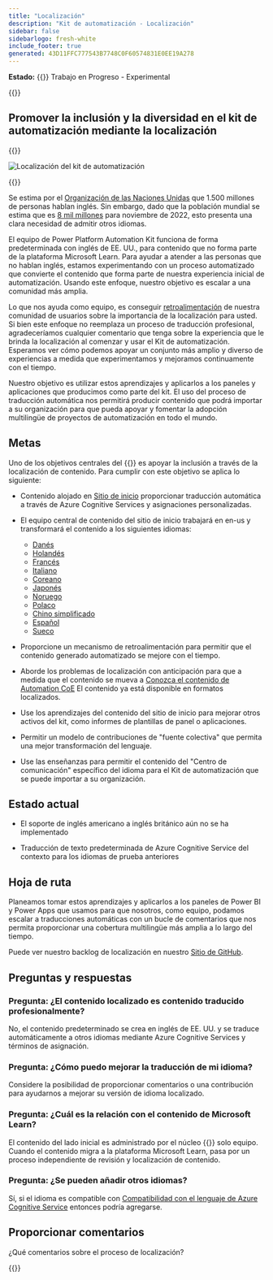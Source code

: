 ```yaml
---
title: "Localización"
description: "Kit de automatización - Localización"
sidebar: false
sidebarlogo: fresh-white
include_footer: true
generated: 43D11FFC777543B7748C0F60574831E0EE19A278
---
```


**Estado:** {{<externalImage src="https://github.githubassets.com/images/icons/emoji/unicode/1f6a7.png" size="16x16" text="Construction Icon">}} Trabajo en Progreso - Experimental

{{<toc>}}

## Promover la inclusión y la diversidad en el kit de automatización mediante la localización

{{<border>}}

![Localización del kit de automatización](/images/automation-kit-localization.png)

{{</border>}}

Se estima por el [Organización de las Naciones Unidas](https://hr.un.org/unhq/languages/english) que 1.500 millones de personas hablan inglés. Sin embargo, dado que la población mundial se estima que es [8 mil millones](https://www.un.org/en/desa/world-population-reach-8-billion-15-november-2022) para noviembre de 2022, esto presenta una clara necesidad de admitir otros idiomas.

El equipo de Power Platform Automation Kit funciona de forma predeterminada con inglés de EE. UU., para contenido que no forma parte de la plataforma Microsoft Learn. Para ayudar a atender a las personas que no hablan inglés, estamos experimentando con un proceso automatizado que convierte el contenido que forma parte de nuestra experiencia inicial de automatización. Usando este enfoque, nuestro objetivo es escalar a una comunidad más amplia.

Lo que nos ayuda como equipo, es conseguir [retroalimentación](/es#provide-feedback) de nuestra comunidad de usuarios sobre la importancia de la localización para usted. Si bien este enfoque no reemplaza un proceso de traducción profesional, agradeceríamos cualquier comentario que tenga sobre la experiencia que le brinda la localización al comenzar y usar el Kit de automatización. Esperamos ver cómo podemos apoyar un conjunto más amplio y diverso de experiencias a medida que experimentamos y mejoramos continuamente con el tiempo.

Nuestro objetivo es utilizar estos aprendizajes y aplicarlos a los paneles y aplicaciones que producimos como parte del kit. El uso del proceso de traducción automática nos permitirá producir contenido que podrá importar a su organización para que pueda apoyar y fomentar la adopción multilingüe de proyectos de automatización en todo el mundo.

## Metas

Uno de los objetivos centrales del {{<product-name>}} es apoyar la inclusión a través de la localización de contenido. Para cumplir con este objetivo se aplica lo siguiente:

- Contenido alojado en [Sitio de inicio](https://aka.ms/ak4pp/starter) proporcionar traducción automática a través de Azure Cognitive Services y asignaciones personalizadas.

- El equipo central de contenido del sitio de inicio trabajará en en-us y transformará el contenido a los siguientes idiomas:

  - [Danés](https://microsoft.github.io/powercat-automation-kit/da/)
  - [Holandés](https://microsoft.github.io/powercat-automation-kit/nl/)
  - [Francés](https://microsoft.github.io/powercat-automation-kit/fr/)
  - [Italiano](https://microsoft.github.io/powercat-automation-kit/it/)
  - [Coreano](https://microsoft.github.io/powercat-automation-kit/ko/)
  - [Japonés](https://microsoft.github.io/powercat-automation-kit/ja/)
  - [Noruego](https://microsoft.github.io/powercat-automation-kit/nb/)
  - [Polaco](https://microsoft.github.io/powercat-automation-kit/pl/)
  - [Chino simplificado](https://microsoft.github.io/powercat-automation-kit/zh-hans)
  - [Español](https://microsoft.github.io/powercat-automation-kit/es/)
  - [Sueco](https://microsoft.github.io/powercat-automation-kit/sv/)

- Proporcione un mecanismo de retroalimentación para permitir que el contenido generado automatizado se mejore con el tiempo.

- Aborde los problemas de localización con anticipación para que a medida que el contenido se mueva a [Conozca el contenido de Automation CoE](https://aka.ms/AutomationCoE) El contenido ya está disponible en formatos localizados.

- Use los aprendizajes del contenido del sitio de inicio para mejorar otros activos del kit, como informes de plantillas de panel o aplicaciones.

- Permitir un modelo de contribuciones de "fuente colectiva" que permita una mejor transformación del lenguaje.

- Use las enseñanzas para permitir el contenido del "Centro de comunicación" específico del idioma para el Kit de automatización que se puede importar a su organización.

## Estado actual

- El soporte de inglés americano a inglés británico aún no se ha implementado

- Traducción de texto predeterminada de Azure Cognitive Service del contexto para los idiomas de prueba anteriores

## Hoja de ruta

Planeamos tomar estos aprendizajes y aplicarlos a los paneles de Power BI y Power Apps que usamos para que nosotros, como equipo, podamos escalar a traducciones automáticas con un bucle de comentarios que nos permita proporcionar una cobertura multilingüe más amplia a lo largo del tiempo.

Puede ver nuestro backlog de localización en nuestro [Sitio de GitHub](https://github.com/microsoft/powercat-automation-kit/issues?q=is%3Aopen+is%3Aissue+label%3Alocalization).

## Preguntas y respuestas

### **Pregunta:** ¿El contenido localizado es contenido traducido profesionalmente?

No, el contenido predeterminado se crea en inglés de EE. UU. y se traduce automáticamente a otros idiomas mediante Azure Cognitive Services y términos de asignación.

### **Pregunta:** ¿Cómo puedo mejorar la traducción de mi idioma?

Considere la posibilidad de proporcionar comentarios o una contribución para ayudarnos a mejorar su versión de idioma localizado.

### **Pregunta:** ¿Cuál es la relación con el contenido de Microsoft Learn?

El contenido del lado inicial es administrado por el núcleo {{<product-name>}} solo equipo. Cuando el contenido migra a la plataforma Microsoft Learn, pasa por un proceso independiente de revisión y localización de contenido.

### **Pregunta:** ¿Se pueden añadir otros idiomas?

Sí, si el idioma es compatible con [Compatibilidad con el lenguaje de Azure Cognitive Service](https://learn.microsoft.com/azure/cognitive-services/language-support) entonces podría agregarse.

## Proporcionar comentarios

¿Qué comentarios sobre el proceso de localización?

{{<questions name="/content/es/localization.json" completed="Gracias por completar las preguntas" showNavigationButtons="false" locale="es">}}
